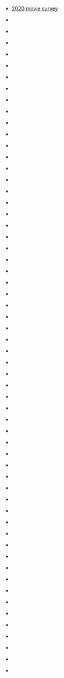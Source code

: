 
- [2020 movie survey](/2021/01/763b493ae866e86f9f0fdff5202e072e/)

- [](/2020/04/2dd7011c13ce8353647f07f57e292bf8/)

- [](/2020/03/1242947311178780673/)

- [](/2020/02/1223980874032504832/)

- [](/2019/12/1210244364045209600/)

- [](/2019/03/10157345585798912/)

- [](/2018/12/10157151514583912/)

- [](/2018/12/10157139243288912/)

- [](/2018/11/10157077992243912/)

- [](/2018/06/1004674639946059776/)

- [](/2018/05/999290778751942657/)

- [](/2018/05/10156635583668912/)

- [](/2018/03/10156484345238912/)

- [](/2018/01/10156311595118912/)

- [](/2017/12/10156290967388912/)

- [](/2017/11/10156217568758912/)

- [](/2017/06/871904756972756992/)

- [](/2017/04/10155551780058912/)

- [](/2017/02/10155393187483912/)

- [](/2017/02/10155370634283912/)

- [](/2017/02/10155361645768912/)

- [](/2017/01/10155241191463912/)

- [](/2016/12/10155220767948912/)

- [](/2016/12/10155158306058912/)

- [](/2016/12/10155139780123912/)

- [](/2016/08/10154798576068912/)

- [](/2016/05/10154609735873912/)

- [](/2016/05/10154592362663912/)

- [](/2016/05/10154572681103912/)

- [](/2016/04/10154521103178912/)

- [](/2016/04/10154504949063912/)

- [](/2016/03/10154429913478912/)

- [](/2016/03/10154413557518912/)

- [](/2016/02/10154404052703912/)

- [](/2016/01/10154286175508912/)

- [](/2015/12/10154276448763912/)

- [](/2015/12/10154254433638912/)

- [](/2015/03/10153612208883912/)

- [](/2015/02/10153558239723912/)

- [](/2015/01/557197487547486208/)

- [](/2015/01/10153499593903912/)

- [](/2014/12/10153448333678912/)

- [](/2014/12/10153440387483912/)

- [](/2014/12/10153414770048912/)

- [](/2014/12/10153411694413912/)

- [](/2014/12/10153406542158912/)

- [](/2014/06/10153004745638912/)

- [](/2014/05/10152946177423912/)

- [](/2014/05/10152936171083912/)

- [](/2014/04/10152909271333912/)

- [](/2014/04/10152878556193912/)

- [](/2014/03/10152841455048912/)

- [](/2014/02/10152803395493912/)

- [](/2014/01/10152707410033912/)

- [](/2013/12/10152696744903912/)

- [](/2013/12/10152693511073912/)

- [](/2013/04/327086733730660352/)

- [](/2012/12/283954365864239104/)

- [](/2012/12/274889740157874176/)

